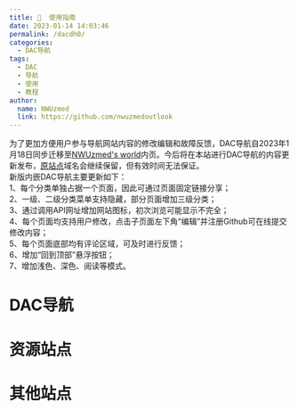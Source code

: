 ```yaml
---
title: 📣  使用指南
date: 2023-01-14 14:03:46
permalink: /dacdh0/
categories: 
  - DAC导航
tags: 
  - DAC
  - 导航
  - 使用
  - 教程
author: 
  name: NWUzmed
  link: https://github.com/nwuzmedoutlook
---
```


为了更加方便用户参与导航网站内容的修改编辑和故障反馈，DAC导航自2023年1月18日同步迁移至[NWUzmed's world](https://ccus.cf/dacdh0/)内页。今后将在本站进行DAC导航的内容更新发布，[原站点](https://nwuzmed.ga/)域名会继续保留，但有效时间无法保证。<br>
新版内嵌DAC导航主要更新如下：<br>
1、每个分类单独占据一个页面，因此可通过页面固定链接分享；<br>
2、一级、二级分类菜单支持隐藏，部分页面增加三级分类；<br>
3、通过调用API网址增加网站图标，初次浏览可能显示不完全；<br>
4、每个页面均支持用户修改，点击子页面左下角“编辑”并注册Github可在线提交修改内容；<br>
5、每个页面底部均有评论区域，可及时进行反馈；<br>
6、增加“回到顶部”悬浮按钮；<br>
7、增加浅色、深色、阅读等模式。

<!-- more -->

# DAC导航
<ClientOnly>
  <Card :cardData="cardData0" :cardListSize=4 carTitlColor="#000" carHoverColor="#000" />
</ClientOnly>

# 资源站点
<ClientOnly>
  <Card :cardData="cardData1" :cardListSize=4 carTitlColor="#000" carHoverColor="#000" />
</ClientOnly>

# 其他站点
<ClientOnly>
  <Card :cardData="cardData2" :cardListSize=4 carTitlColor="#000" carHoverColor="#000" />
</ClientOnly>

<script>
export default {
  data() {
    return {
      cardData0: [
{id: "0", cardSrc: "https://nwuzmed.ga/", cardImgSrc: "https://api.xinac.net/icon/?url=https://nwuzmed.ga/", cardName: "DAC导航1", cardContent: "改版前常用域名",},
{cardSrc: "https://nwuzmedoutlook.github.io/", cardImgSrc: "https://api.xinac.net/icon/?url=https://nwuzmedoutlook.github.io/", cardName: "DAC导航2", cardContent: "Github pages原生域名",},
{cardSrc: "https://dacdh.cf/", cardImgSrc: "https://api.xinac.net/icon/?url=https://dacdh.cf/", cardName: "DAC导航3", cardContent: "Netlify托管域名",},
{cardSrc: "https://dacdaohang.cf/", cardImgSrc: "https://api.xinac.net/icon/?url=https://dacdaohang.cf/", cardName: "DAC导航4", cardContent: "Vercel托管域名",},
{cardSrc: "https://dac-vercel.vercel.app/", cardImgSrc: "https://api.xinac.net/icon/?url=https://dac-vercel.vercel.app/", cardName: "DAC导航5", cardContent: "Vercel原生域名",},
{cardSrc: "https://dacdh.netlify.app/", cardImgSrc: "https://api.xinac.net/icon/?url=https://dacdh.netlify.app/", cardName: "DAC导航6", cardContent: "Netlify原生域名",},
{cardSrc: "https://www.pkzhidi.xyz/", cardImgSrc: "https://api.xinac.net/icon/?url=https://www.pkzhidi.xyz/", cardName: "皮卡之地", cardContent: "Wordpress版导航",},
{cardSrc: "https://carbonx.netlify.app/", cardImgSrc: "https://api.xinac.net/icon/?url=https://carbonx.netlify.app/", cardName: "碳索 | CO₂ 的前世今生！", cardContent: "CO₂导航",},
      ],
      cardData1: [
{id: "1", cardSrc: "http://nwuzmed.ysepan.com/", cardImgSrc: "https://api.xinac.net/icon/?url=http://nwuzmed.ysepan.com/", cardName: "DAC导航的文件共享区", cardContent: "DAC导航的文件共享区",},
{cardSrc: "https://co2capture.cf/", cardImgSrc: "https://api.xinac.net/icon/?url=https://co2capture.cf/", cardName: "碳索 | CO₂的前世今生！", cardContent: "碳索 | CO₂的前世今生！",},
{cardSrc: "https://studyhard.cf/", cardImgSrc: "https://api.xinac.net/icon/?url=https://studyhard.cf/", cardName: "📚各大高校课程资源汇总", cardContent: "📚各大高校课程资源汇总",},
{cardSrc: "https://nwuzmedoutlook.github.io/career-plan/", cardImgSrc: "https://api.xinac.net/icon/?url=https://nwuzmedoutlook.github.io/career-plan/", cardName: "🎓留学保研考研就业经验分享", cardContent: "🎓各大高校留学、保研、考研、就业经验分享",},
{cardSrc: "http://wiki.pkzhidi.xyz/", cardImgSrc: "https://api.xinac.net/icon/?url=http://wiki.pkzhidi.xyz/", cardName: "人生蓝图", cardContent: "Wiki共建知识库-erkang",},
      ],
      cardData2: [
{id: "2", cardSrc: "https://www.goooogle.cf/", cardImgSrc: "https://api.xinac.net/icon/?url=https://www.goooogle.cf/", cardName: "DAC-Search", cardContent: "简洁的多元搜索引擎",},
{cardSrc: "https://toolkit.cf/", cardImgSrc: "https://api.xinac.net/icon/?url=https://toolkit.cf/", cardName: "DAC的奇妙世界", cardContent: "DAC的奇妙世界",},
{cardSrc: "https://qq-group.cf/", cardImgSrc: "https://api.xinac.net/icon/?url=https://qq-group.cf/", cardName: "DAC导航交流群", cardContent: "DAC导航交流群",},
{cardSrc: "https://support.qq.com/products/313460?", cardImgSrc: "https://api.xinac.net/icon/?url=https://support.qq.com/products/313460?", cardName: "DAC导航反馈平台", cardContent: "DAC导航反馈平台",},
{cardSrc: "http://www.dacbbs.cf/", cardImgSrc: "https://api.xinac.net/icon/?url=http://www.dacbbs.cf/", cardName: "DAC论坛", cardContent: "DAC论坛",},
{cardSrc: "https://csdn.cf/", cardImgSrc: "https://api.xinac.net/icon/?url=https://csdn.cf/", cardName: "网站状态监控", cardContent: "网站状态监控",},
{cardSrc: "https://chat.getloli.com/room/@DAC%E5%AF%BC%E8%88%AA%E7%9A%84%E5%8C%BF%E5%90%8D%E7%95%99%E8%A8%80%E6%9D%BF", cardImgSrc: "https://api.xinac.net/icon/?url=https://chat.getloli.com/room/@DAC%E5%AF%BC%E8%88%AA%E7%9A%84%E5%8C%BF%E5%90%8D%E7%95%99%E8%A8%80%E6%9D%BF", cardName: "匿名聊天器", cardContent: "匿名聊天器",},
      ],
    };
  },
};
</script>
